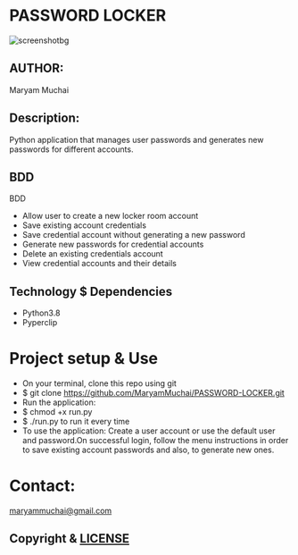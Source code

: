 # PASSWORD LOCKER
![screenshotbg](https://user-images.githubusercontent.com/78798386/115358327-37ff3200-a1c6-11eb-81ca-b8f79a837e76.png)
## AUTHOR: 
Maryam Muchai
## Description:
Python application that manages user passwords and generates new passwords for different accounts.
## BDD
BDD
* Allow user to create a new locker room account
* Save existing account credentials
* Save credential account without generating a new password
* Generate new passwords for credential accounts
* Delete an existing credentials account
* View credential accounts and their details
## Technology $ Dependencies
* Python3.8
* Pyperclip
# Project setup & Use
* On your terminal, clone this repo using git
* $ git clone https://github.com/MaryamMuchai/PASSWORD-LOCKER.git
* Run the application:
* $ chmod +x run.py
* $ ./run.py to run it every time
* To use the application: Create a user account or use the default user and password.On successful login, follow the menu instructions in order to save existing account passwords and also, to generate new ones.
# Contact:
maryammuchai@gmail.com
## Copyright & [LICENSE]()